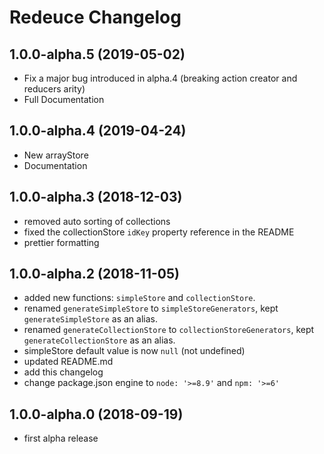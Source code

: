# Redeuce Changelog

## 1.0.0-alpha.5 (2019-05-02)

- Fix a major bug introduced in alpha.4 (breaking action creator and reducers arity)
- Full Documentation

## 1.0.0-alpha.4 (2019-04-24)

- New arrayStore
- Documentation

## 1.0.0-alpha.3 (2018-12-03)

- removed auto sorting of collections
- fixed the collectionStore `idKey` property reference in the README
- prettier formatting

## 1.0.0-alpha.2 (2018-11-05)

- added new functions: `simpleStore` and `collectionStore`.
- renamed `generateSimpleStore` to `simpleStoreGenerators`, kept `generateSimpleStore` as an alias.
- renamed `generateCollectionStore` to `collectionStoreGenerators`, kept `generateCollectionStore` as an alias.
- simpleStore default value is now `null` (not undefined)
- updated README.md
- add this changelog
- change package.json engine to `node: '>=8.9'` and `npm: '>=6'`

## 1.0.0-alpha.0 (2018-09-19)

- first alpha release
